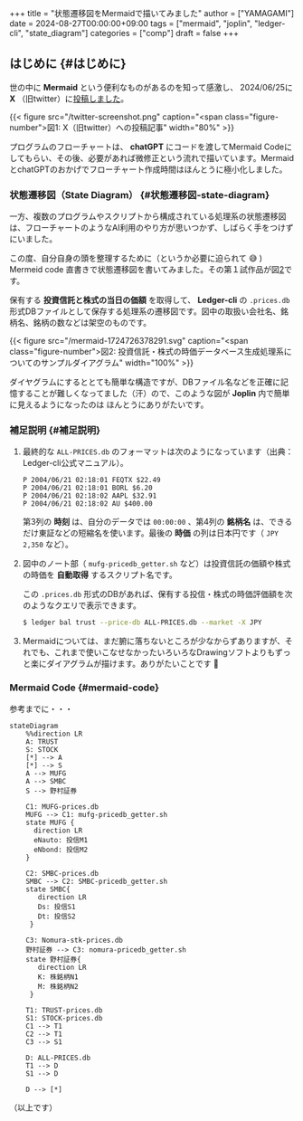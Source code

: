 +++
title = "状態遷移図をMermaidで描いてみました"
author = ["YAMAGAMI"]
date = 2024-08-27T00:00:00+09:00
tags = ["mermaid", "joplin", "ledger-cli", "state_diagram"]
categories = ["comp"]
draft = false
+++

## はじめに {#はじめに}

世の中に
****Mermaid**** という便利なものがあるのを知って感激し、
2024/06/25に
****X**** （旧twitter）に[投稿しました](https://x.com/seijiyamagami/status/1805566822248280503)。

<a id="figure--ss-twitter"></a>

{{< figure src="/twitter-screenshot.png" caption="<span class=\"figure-number\">&#22259;1:  </span>X（旧twitter）への投稿記事" width="80%" >}}

プログラムのフローチャートは、 ****chatGPT**** にコードを渡してMermaid Codeにしてもらい、その後、必要があれば微修正という流れで描いています。MermaidとchatGPTのおかげでフローチャート作成時間はほんとうに極小化しました。


### 状態遷移図（State Diagram） {#状態遷移図-state-diagram}

一方、複数のプログラムやスクリプトから構成されている処理系の状態遷移図は、フローチャートのようなAI利用のやり方が思いつかず、しばらく手をつけずにいました。

この度、自分自身の頭を整理するために（というか必要に迫られて &#128517; ) Mermeid code 直書きで状態遷移図を書いてみました。その第１試作品が図[2](#figure--sample-out)です。

保有する ****投資信託と株式の当日の価額**** を取得して、 ****Ledger-cli**** の `.prices.db` 形式DBファイルとして保存する処理系の遷移図です。図中の取扱い会社名、銘柄名、銘柄の数などは架空のものです。

<a id="figure--sample-out"></a>

{{< figure src="/mermaid-1724726378291.svg" caption="<span class=\"figure-number\">&#22259;2:  </span>投資信託・株式の時価データベース生成処理系についてのサンプルダイアグラム" width="100%" >}}

ダイヤグラムにするととても簡単な構造ですが、DBファイル名などを正確に記憶することが難しくなってました（汗）ので、このような図が ****Joplin**** 内で簡単に見えるようになったのは ほんとうにありがたいです。


### 補足説明 {#補足説明}

1.  最終的な `ALL-PRICES.db` のフォーマットは次のようになっています（出典：Ledger-cli公式マニュアル）。
    ```nil
    P 2004/06/21 02:18:01 FEQTX $22.49
    P 2004/06/21 02:18:01 BORL $6.20
    P 2004/06/21 02:18:02 AAPL $32.91
    P 2004/06/21 02:18:02 AU $400.00
    ```
    第3列の ****時刻**** は、自分のデータでは `00:00:00` 、第4列の ****銘柄名**** は、できるだけ東証などの短縮名を使います。最後の ****時価**** の列は日本円です（ `JPY 2,350` など）。

2.  図中のノート部（ `mufg-pricedb_getter.sh` など）は投資信託の価額や株式の時価を ****自動取得**** するスクリプト名です。

    この `.prices.db` 形式のDBがあれば、保有する投信・株式の時価評価額を次のようなクエリで表示できます。
    ```sh
    $ ledger bal trust --price-db ALL-PRICES.db --market -X JPY
    ```

3.  Mermaidについては、まだ腑に落ちないところが少なからずありますが、それでも、これまで使いこなせなかったいろいろなDrawingソフトよりもずっと楽にダイアグラムが描けます。ありがたいことです 🙏


### Mermaid Code {#mermaid-code}

参考までに・・・

```nil
stateDiagram
    %%direction LR
	A: TRUST
	S: STOCK
    [*] --> A
	[*] --> S
    A --> MUFG
    A --> SMBC
	S --> 野村証券

	C1: MUFG-prices.db
    MUFG --> C1: mufg-pricedb_getter.sh
    state MUFG {
      direction LR
      eNauto: 投信M1
	  eNbond: 投信M2
    }

    C2: SMBC-prices.db
    SMBC --> C2: SMBC-pricedb_getter.sh
	state SMBC{
	   direction LR
	   Ds: 投信S1
	   Dt: 投信S2
	 }

    C3: Nomura-stk-prices.db
	野村証券 --> C3: nomura-pricedb_getter.sh
	state 野村証券{
	   direction LR
	   K: 株銘柄N1
	   M: 株銘柄N2
	 }

    T1: TRUST-prices.db
	S1: STOCK-prices.db
	C1 --> T1
	C2 --> T1
    C3 --> S1

	D: ALL-PRICES.db
	T1 --> D
	S1 --> D

	D --> [*]
```

（以上です）
